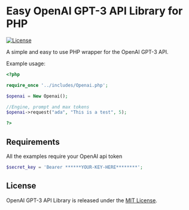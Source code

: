 # Easy OpenAI GPT-3 API Library for PHP
[![License](https://img.shields.io/github/license/mashape/apistatus.svg)](https://opensource.org/licenses/MIT)

A simple and easy to use PHP wrapper for the OpenAI GPT-3 API.

Example usage:

```php
<?php

require_once '../includes/Openai.php';

$openai = New Openai();

//Engine, prompt and max tokens
$openai->request("ada", "This is a test", 5);

?>
```

## Requirements
All the examples require your OpenAI api token
```php
$secret_key = 'Bearer ******YOUR-KEY-HERE********';
```

## License

OpenAI GPT-3 API Library is released under the
[MIT License](http://www.opensource.org/licenses/MIT).
